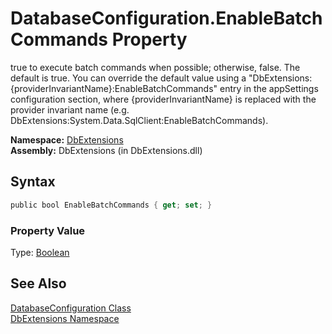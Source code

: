 DatabaseConfiguration.EnableBatchCommands Property
==================================================
true to execute batch commands when possible; otherwise, false. The default is true. You can override the default value using a "DbExtensions:{providerInvariantName}:EnableBatchCommands" entry in the appSettings configuration section, where {providerInvariantName} is replaced with the provider invariant name (e.g. DbExtensions:System.Data.SqlClient:EnableBatchCommands).

**Namespace:** [DbExtensions][1]  
**Assembly:** DbExtensions (in DbExtensions.dll)

Syntax
------

```csharp
public bool EnableBatchCommands { get; set; }
```

### Property Value
Type: [Boolean][2]

See Also
--------
[DatabaseConfiguration Class][3]  
[DbExtensions Namespace][1]  

[1]: ../README.md
[2]: http://msdn.microsoft.com/en-us/library/a28wyd50
[3]: README.md